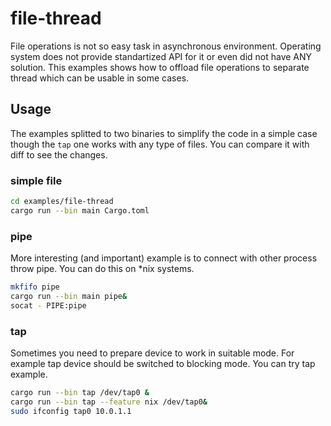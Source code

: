 # file-thread

File operations is not so easy task in asynchronous environment. Operating
system does not provide standartized API for it or even did not have ANY solution.
This examples shows how to offload file operations to separate thread which
can be usable in some cases.

## Usage
The examples splitted to two binaries to simplify the code in a simple case
though the `tap` one works with any type of files. You can compare it with
diff to see the changes.

### simple file

```bash
cd examples/file-thread
cargo run --bin main Cargo.toml
```

### pipe
More interesting (and important) example is to connect with other process throw
pipe. You can do this on *nix systems.
```bash
mkfifo pipe
cargo run --bin main pipe&
socat - PIPE:pipe
```

### tap
Sometimes you need to prepare device to work in suitable mode. For example
tap device should be switched to blocking mode. You can try tap example.
```bash
cargo run --bin tap /dev/tap0 &
cargo run --bin tap --feature nix /dev/tap0&
sudo ifconfig tap0 10.0.1.1
```
